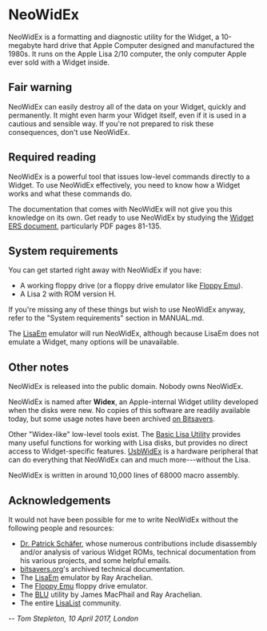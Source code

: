 # NeoWidEx

NeoWidEx is a formatting and diagnostic utility for the Widget, a 10-megabyte
hard drive that Apple Computer designed and manufactured the 1980s. It runs on
the Apple Lisa 2/10 computer, the only computer Apple ever sold with a Widget
inside.

## Fair warning

NeoWidEx can easily destroy all of the data on your Widget, quickly and
permanently. It might even harm your Widget itself, even if it is used in a
cautious and sensible way. If you're not prepared to risk these consequences,
don't use NeoWidEx.

## Required reading

NeoWidEx is a powerful tool that issues low-level commands directly to a
Widget. To use NeoWidEx effectively, you need to know how a Widget works and
what these commands do.

The documentation that comes with NeoWidEx will not give you this knowledge on
its own. Get ready to use NeoWidEx by studying the [Widget ERS document](
http://bitsavers.trailing-edge.com/pdf/apple/disk/widget/Widget_ERS.pdf),
particularly PDF pages 81-135.

## System requirements

You can get started right away with NeoWidEx if you have:

- A working floppy drive (or a floppy drive emulator like [Floppy Emu](
  http://www.bigmessowires.com/floppy-emu/)).
- A Lisa 2 with ROM version H.

If you're missing any of these things but wish to use NeoWidEx anyway, refer to
the "System requirements" section in MANUAL.md.

The [LisaEm](http://lisa.sunder.net) emulator will run NeoWidEx, although
because LisaEm does not emulate a Widget, many options will be unavailable.

## Other notes

NeoWidEx is released into the public domain. Nobody owns NeoWidEx.

NeoWidEx is named after **Widex**, an Apple-internal Widget utility developed
when the disks were new. No copies of this software are readily available today,
but some usage notes have been archived [on Bitsavers](
http://bitsavers.trailing-edge.com/pdf/apple/disk/widget/Widex_May84.pdf).

Other "Widex-like" low-level tools exist. The [Basic Lisa Utility](
http://sigmasevensystems.com/BLU.html) provides many useful functions for
working with Lisa disks, but provides no direct access to Widget-specific
features. [UsbWidEx](http://john.ccac.rwth-aachen.de:8000/patrick/UsbWidEx.htm)
is a hardware peripheral that can do everything that NeoWidEx can and much
more---without the Lisa.

NeoWidEx is written in around 10,000 lines of 68000 macro assembly.

## Acknowledgements

It would not have been possible for me to write NeoWidEx without the following
people and resources:

- [Dr. Patrick Schäfer](http://john.ccac.rwth-aachen.de:8000/patrick/index.htm),  whose numerous contributions include disassembly and/or analysis of various
  Widget ROMs, technical documentation from his various projects, and some
  helpful emails.
- [bitsavers.org](http://bitsavers.org)'s archived technical documentation.
- The [LisaEm](http://lisa.sunder.net) emulator by Ray Arachelian.
- The [Floppy Emu](http://www.bigmessowires.com/floppy-emu/) floppy drive
  emulator.
- The [BLU](http://sigmasevensystems.com/BLU.html) utility by James MacPhail
  and Ray Arachelian.
- The entire [LisaList](https://groups.google.com/forum/#!forum/lisalist)
  community.

-- _Tom Stepleton, 10 April 2017, London_
